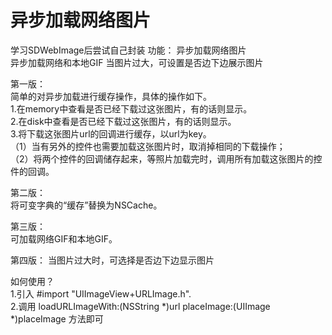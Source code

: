 # 异步加载网络图片
学习SDWebImage后尝试自己封装 
功能： 异步加载网络图片        
      异步加载网络和本地GIF
      当图片过大，可设置是否边下边展示图片        
      
             
第一版：               
简单的对异步加载进行缓存操作，具体的操作如下。     
1.在memory中查看是否已经下载过这张图片，有的话则显示。     
2.在disk中查看是否已经下载过这张图片，有的话则显示。       
3.将下载这张图片url的回调进行缓存，以url为key。      
  （1）当有另外的控件也需要加载这张图片时，取消掉相同的下载操作；       
  （2）将两个控件的回调储存起来，等照片加载完时，调用所有加载这张图片的控件的回调。

第二版：           
将可变字典的“缓存”替换为NSCache。

第三版：          
可加载网络GIF和本地GIF。          

第四版：
当图片过大时，可选择是否边下边显示图片

如何使用？       
1.引入 #import "UIImageView+URLImage.h".      
2.调用 loadURLImageWith:(NSString *)url placeImage:(UIImage *)placeImage 方法即可
